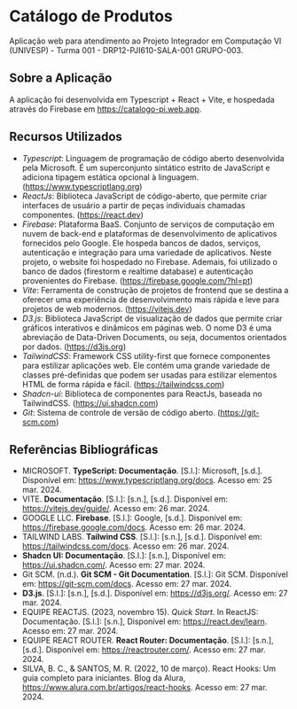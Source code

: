 # Catálogo de Produtos

Aplicação web para atendimento ao Projeto Integrador em Computação VI (UNIVESP) - Turma 001 - 
DRP12-PJI610-SALA-001 GRUPO-003.


## Sobre a  Aplicação

A aplicação foi desenvolvida em Typescript + React + Vite, e hospedada através do Firebase 
em https://catalogo-pi.web.app.


## Recursos Utilizados

- *Typescript*: Linguagem de programação de código aberto desenvolvida pela Microsoft. É um superconjunto 
sintático estrito de JavaScript e adiciona tipagem estática opcional à linguagem. (https://www.typescriptlang.org)
- *ReactJs*: Biblioteca JavaScript de código-aberto, que permite criar interfaces de usuário a partir de peças 
individuais chamadas componentes. (https://react.dev)
- *Firebase*: Plataforma BaaS. Conjunto de serviços de computação em nuvem de back-end e plataformas de 
desenvolvimento de aplicativos fornecidos pelo Google. Ele hospeda bancos de dados, serviços, autenticação e integração 
para uma variedade de aplicativos. Neste projeto, o website foi hospedado no Firebase. Ademais, foi utilizado o banco de 
dados (firestorm e realtime database) e autenticação provenientes do Firebase. (https://firebase.google.com/?hl=pt)
- *Vite*: Ferramenta de construção de projetos de frontend que se destina a oferecer uma experiência de 
desenvolvimento mais rápida e leve para projetos de web modernos. (https://vitejs.dev)
- *D3.js*: Biblioteca JavaScript de visualização de dados que permite criar gráficos interativos e dinâmicos em 
páginas web. O nome D3 é uma abreviação de Data-Driven Documents, ou seja, documentos orientados por dados. 
(https://d3js.org)
- *TailwindCSS*: Framework CSS utility-first que fornece componentes para estilizar aplicações web. Ele contém uma 
grande variedade de classes pré-definidas que podem ser usadas para estilizar elementos HTML de forma rápida e fácil.
  (https://tailwindcss.com)
- *Shadcn-ui*: Biblioteca de componentes para ReactJs, baseada no TailwindCSS. (https://ui.shadcn.com)
- *Git*: Sistema de controle de versão de código aberto. (https://git-scm.com)


## Referências Bibliográficas

- MICROSOFT. **TypeScript: Documentação**. [S.l.]: Microsoft, [s.d.]. Disponível em: https://www.typescriptlang.org/docs. Acesso em: 25 mar. 2024.
- VITE. **Documentação**. [S.l.]: [s.n.], [s.d.]. Disponível em: https://vitejs.dev/guide/. Acesso em: 26 mar. 2024.
- GOOGLE LLC. **Firebase**. [S.l.]: Google, [s.d.]. Disponível em: https://firebase.google.com/docs. Acesso em: 26 mar. 2024.
- TAILWIND LABS. **Tailwind CSS**. [S.l.]: [s.n.], [s.d.]. Disponível em: https://tailwindcss.com/docs. Acesso em: 26 mar. 2024.
- **Shadcn UI: Documentação**. [S.l.]: [s.n.], Disponível em: https://ui.shadcn.com/. Acesso em: 27 mar. 2024.
- Git SCM. (n.d.). **Git SCM - Git Documentation**. [S.l.]: Git SCM. Disponível em: https://git-scm.com/docs. Acesso em: 27 mar. 2024.
- **D3.js**. [S.l.]: [s.n.], [s.d.]. Disponível em: https://d3js.org/. Acesso em: 27 mar. 2024.
- EQUIPE REACTJS. (2023, novembro 15). *Quick Start*. In ReactJS: Documentação. [S.l.]: [s.n.], Disponível em: https://react.dev/learn. Acesso em: 27 mar. 2024.
- EQUIPE REACT ROUTER. **React Router: Documentação**. [S.l.]: [s.n.], [s.d.]. Disponível em: https://reactrouter.com/. Acesso em: 27 mar. 2024.
- SILVA, B. C., & SANTOS, M. R. (2022, 10 de março). React Hooks: Um guia completo para iniciantes. Blog da Alura, https://www.alura.com.br/artigos/react-hooks. Acesso em: 27 mar. 2024.
